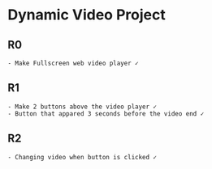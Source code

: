 # Dynamic Video Project

## R0 
    - Make Fullscreen web video player ✓

## R1 
    - Make 2 buttons above the video player ✓
    - Button that appared 3 seconds before the video end ✓

## R2
    - Changing video when button is clicked ✓